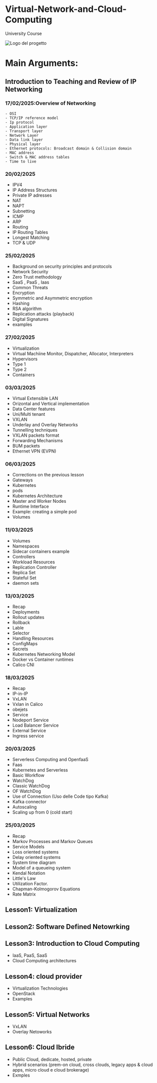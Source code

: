 # Virtual-Network-and-Cloud-Computing
University Course



![Logo del progetto](./img/img1)

# Main Arguments:

## Introduction to Teaching and Review of IP Networking 
### 17/02/2025:Overview of Networking
	- OSI 
	- TCP/IP reference model
	- Ip protocol
	- Application layer
	- Transport layer
	- Network Layer
	- Data link layer
	- Physical layer
	- Ethernet protocols: Broadcast domain & Collision domain
	- MAC address
	- Switch & MAC address tables
	- Time to live 


### 20/02/2025
- IPV4
- IP Address Structures
- Private IP adresses
- NAT
- NAPT
- Subnetting
- ICMP
- ARP
- Routing
- IP Routing Tables
- Longest Matching
- TCP & UDP


### 25/02/2025
- Background on security principles and protocols
- Network Security
- Zero Trust methodology
- SaaS , PaaS , Iaas
- Common Threats
- Encryption
- Symmetric and Asymmetric encryption
- Hashing
- RSA algorithm
- Replication attacks (playback)
- Digital Signatures
- examples


### 27/02/2025
- Virtualization
- Virtual Machiine Monitor, Dispatcher, Allocator, Interpreters
- Hypervisors
- Type 1 
- Type 2
- Containers

### 03/03/2025
- Virtual Extensible LAN
- Orizontal and Vertical implementation
- Data Center features
- Uni/Multi tenant
- VXLAN
- Underlay and Overlay Networks
- Tunnelling techniques
- VXLAN packets format
- Forwarding Mechanisms
- BUM packets
- Ethernet VPN (EVPN)

### 06/03/2025
- Corrections on the previous lesson
- Gateways 
- Kubernetes
- pods
- Kubernetes Architecture
- Master and Worker Nodes
- Runtime Interface
- Example: creating a simple pod
- Volumes

### 11/03/2025
- Volumes
- Namespaces
- Sidecar containers example
- Controllers
- Workload Resources
- Replication Controller
- Replica Set
- Stateful Set
- daemon sets

### 13/03/2025
- Recap
- Deployments
- Rollout updates
- Rollback
- Lable 
- Selector
- Handling Resources
- ConfigMaps 
- Secrets
- Kubernetes Networking Model
- Docker vs Container runtimes
- Calico CNI

### 18/03/2025
- Recap
- IP-in-IP 
- VxLAN
- Vxlan in Calico
- obejets
- Service
- Nodeport Service
- Load Balancer Service
- External Service
- Ingress service

### 20/03/2025
- Serverless Computing and OpenfaaS
- Faas
- Kubernetes and Serverless
- Basic Workflow
- WatchDog
- Classic WatchDog
- OF WatchDog
- Use of Connection (Uso delle Code tipo Kafka)
- Kafka connector
- Autoscaling
- Scaling up from 0 (cold start)


### 25/03/2025
- Recap
- Markov Processes and Markov Queues
- Service Models
- Loss oriented systems
- Delay oriented systems
- System time diagram
- Model of a queueing system
- Kendal Notation
- Little's Law
- Utilization Factor.
- Chapman-Kolmogorov Equations
- Rate Matrix






## Lesson1: Virtualization 

## Lesson2: Software Defined Netowrking

## Lesson3: Introduction to Cloud Computing
- IaaS, PaaS, SaaS
- Cloud Computing architectures

## Lesson4: cloud provider
- Virtualization Technologies
- OpenStack
- Examples


## Lesson5: Virtual Networks
- VxLAN
- Overlay Netoworks


## Lesson6: Cloud Ibride
- Public Cloud, dedicate, hosted, private
- Hybrid scenarios (prem-on cloud, cross clouds, legacy apps & cloud apps, micro cloud e cloud brokerage)
- Exmples
